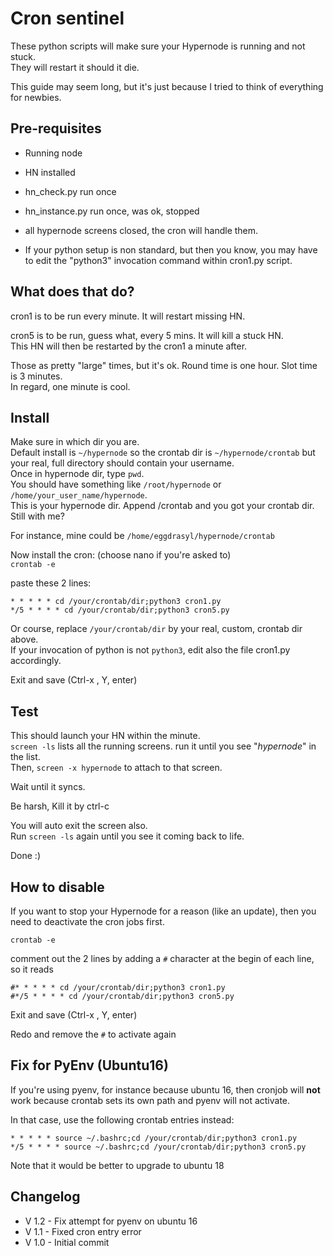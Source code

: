 # Cron sentinel

These python scripts will make sure your Hypernode is running and not stuck.  
They will restart it should it die.

This guide may seem long, but it's just because I tried to think of everything for newbies.

## Pre-requisites

- Running node
- HN installed
- hn_check.py run once
- hn_instance.py run once, was ok, stopped
- all hypernode screens closed, the cron will handle them.

- If your python setup is non standard, but then you know, you may have to edit the "python3" invocation command within cron1.py script.

## What does that do?

cron1 is to be run every minute. It will restart missing HN.

cron5 is to be run, guess what, every 5 mins. It will kill a stuck HN.  
This HN will then be restarted by the cron1 a minute after.

Those as pretty "large" times, but it's ok. Round time is one hour. Slot time is 3 minutes.  
In regard, one minute is cool. 

## Install

Make sure in which dir you are.  
Default install is `~/hypernode` so the crontab dir is `~/hypernode/crontab` but your real, full directory should contain your username.  
Once in hypernode dir, type `pwd`.  
You should have something like `/root/hypernode` or `/home/your_user_name/hypernode`.  
This is your hypernode dir. Append /crontab and you got your crontab dir. Still with me?

For instance, mine could be `/home/eggdrasyl/hypernode/crontab`

Now install the cron: (choose nano if you're asked to)  
`crontab -e`  

paste these 2 lines:

```
* * * * * cd /your/crontab/dir;python3 cron1.py
*/5 * * * * cd /your/crontab/dir;python3 cron5.py
```

Or course, replace `/your/crontab/dir` by your real, custom, crontab dir above.    
If your invocation of python is not `python3`, edit also the file cron1.py accordingly.

Exit and save (Ctrl-x , Y, enter)

## Test

This should launch your HN within the minute.  
`screen -ls`  lists all the running screens.  run it until you see "*hypernode*" in the list.  
Then, `screen -x hypernode` to attach to that screen.
  
Wait until it syncs.

Be harsh, Kill it by ctrl-c

You will auto exit the screen also.  
Run `screen -ls` again until you see it coming back to life.

Done :)

## How to disable

If you want to stop your Hypernode for a reason (like an update), then you need to deactivate the cron jobs first.

`crontab -e`  

comment out the 2 lines by adding a `#` character at the begin of each line, so it reads 

```
#* * * * * cd /your/crontab/dir;python3 cron1.py
#*/5 * * * * cd /your/crontab/dir;python3 cron5.py
```

Exit and save (Ctrl-x , Y, enter)

Redo and remove the `#` to activate again

## Fix for PyEnv (Ubuntu16)

If you're using pyenv, for instance because ubuntu 16, then cronjob will **not** work because crontab sets its own path and pyenv will not activate.

In that case, use the following crontab entries instead:

```
* * * * * source ~/.bashrc;cd /your/crontab/dir;python3 cron1.py
*/5 * * * * source ~/.bashrc;cd /your/crontab/dir;python3 cron5.py
```

Note that it would be better to upgrade to ubuntu 18

## Changelog

- V 1.2 - Fix attempt for pyenv on ubuntu 16  
- V 1.1 - Fixed cron entry error  
- V 1.0 - Initial commit  
